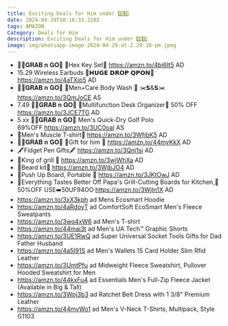 ```yaml
---
title: Exciting Deals for Him under 2️⃣0️⃣
date: 2024-04-29T10:16:33.210Z
tags: AMAZON
Category: Deals for Him
description: Exciting Deals for Him under 2️⃣0️⃣
image: img/whatsapp-image-2024-04-29-at-2.29.10-pm.jpeg
---
```

* 🏃‍♀️𝐆𝐑𝐀𝐁 𝐧 𝐆𝐎🏃
  🌟Hex Key Set🌟
  https://amzn.to/4bi6It5
  AD
* 15.29
  Wireless Earbuds 
  💸𝗛𝗨𝗚𝗘 𝗗𝗥𝗢𝗣 𝗤𝗣𝗢𝗡💸
  https://amzn.to/4aTXio5
  AD
* 🏃‍♀️𝐆𝐑𝐀𝐁 𝐧 𝐆𝐎🏃
  💙Men+Care Body Wash 💙
  ✂️𝗦&𝗦✂️
  https://amzn.to/3QmJoCE
  AS
*  7.49
  🏃‍♀️𝐆𝐑𝐀𝐁 𝐧 𝐆𝐎🏃
  🌟Multifunction Desk Organizer🌟
  50% OFF
  https://amzn.to/3JCE7TG
  AD
* 5.xx
  🏃‍♀️𝐆𝐑𝐀𝐁 𝐧 𝐆𝐎🏃
   Men's  Quick-Dry Golf Polo\
  69%OFF
  https://amzn.to/3UC0oal
  AS
* 🎽Men's Muscle T-shirt🎽
  https://amzn.to/3WfjbK5
  AD
* 🏃‍♀️𝐆𝐑𝐀𝐁 𝐧 𝐆𝐎🏃
  💙Gift for him 💙
  https://amzn.to/44myKkX
  AD
* 🖋️Fidget Pen Gifts🖋️
  https://amzn.to/3Qni1si
  AD
* 💙King of grill 💙
  https://amzn.to/3wjWhXa
  AD
* 🌟Beard kit🌟
  https://amzn.to/3WjbJO4
  AD
* 💙Push Up Board, Portable 💙
  https://amzn.to/3JKtOwJ
  AD
* 🌟Everything Tastes Better Off Papa's Grill-Cutting Boards for Kitchen,🌟
  50%OFF
  USE➡️50UF94OO
  https://amzn.to/3WjIn1X
  AD
* https://amzn.to/3xX3kph    ad
  Mens Ecosmart Hoodie
* https://amzn.to/4aRdoyT   ad
  ComfortSoft EcoSmart Men's Fleece Sweatpants
* https://amzn.to/3wo4xW6   ad
  Men's T-shirt
* https://amzn.to/44mai3t   ad
  Men's UA Tech™ Graphic Shorts
* https://amzn.to/3UE1RwQ   ad
  Super Universal Socket Tools Gifts for Dad Father Husband
* https://amzn.to/4a5I91S    ad
  Men's Wallets 15 Card Holder Slim Rfid Leather
* https://amzn.to/3UmtPfu   ad
  Midweight Fleece Sweatshirt, Pullover Hooded Sweatshirt for Men
* https://amzn.to/44kxFu4    ad
  Essentials Men's Full-Zip Fleece Jacket (Available in Big & Tall)
* https://amzn.to/3Wpj3b3   ad
  Ratchet Belt Dress with 1 3/8" Premium Leather
* https://amzn.to/44mvWo1   ad
  Men's V-Neck T-Shirts, Multipack, Style G1103